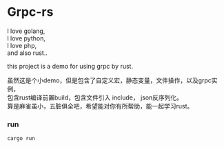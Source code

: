 # Grpc-rs

l love golang,  
l love python,  
l love php,  
and also rust..  

this project is a demo for using grpc by rust.  

虽然这是个小demo，但是包含了自定义宏，静态变量，文件操作，以及grpc实例，  
包含rust编译前置build，包含文件引入 include， json反序列化。  
算是麻雀虽小，五脏俱全吧，希望能对你有所帮助，能一起学习rust。

### run  
```shell script
cargo run
```